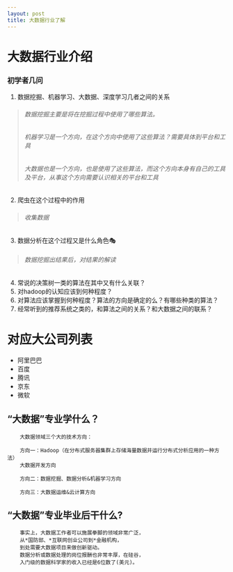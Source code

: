 ```yaml
---
layout: post
title: 大数据行业了解
---
```


# 大数据行业介绍
### 初学者几问
1. 数据挖掘、机器学习、大数据、深度学习几者之间的关系
 >###### 数据挖掘主要是将在挖掘过程中使用了哪些算法。
 >
 >###### 机器学习是一个方向，在这个方向中使用了这些算法？需要具体到平台和工具
 >
 >###### 大数据也是一个方向，也是使用了这些算法，而这个方向本身有自己的工具及平台，从事这个方向需要认识相关的平台和工具
2. 爬虫在这个过程中的作用
 >###### 收集数据
3. 数据分析在这个过程又是什么角色🎭
 >###### 数据挖掘出结果后，对结果的解读
4. 常说的决策树一类的算法在其中又有什么关联？
5. 对hadoop的认知应该到何种程度？
6. 对算法应该掌握到何种程度？算法的方向是确定的么？有哪些种类的算法？
7. 经常听到的推荐系统之类的，和算法之间的关系？和大数据之间的联系？

# 对应大公司列表
* 阿里巴巴
* 百度
* 腾讯
* 京东
* 微软

## “大数据”专业学什么？

        大数据领域三个大的技术方向：

        方向一：Hadoop（在分布式服务器集群上存储海量数据并运行分布式分析应用的一种方法）
        大数据开发方向 

        方向二：数据挖掘、数据分析&机器学习方向 

        方向三：大数据运维&云计算方向

## “大数据”专业毕业后干什么?

        事实上，大数据工作者可以施展拳脚的领域非常广泛，
        从*国防部、*互联网创业公司到*金融机构，
        到处需要大数据项目来做创新驱动。
        数据分析或数据处理的岗位报酬也非常丰厚，在硅谷，
        入门级的数据科学家的收入已经是6位数了(美元)。
